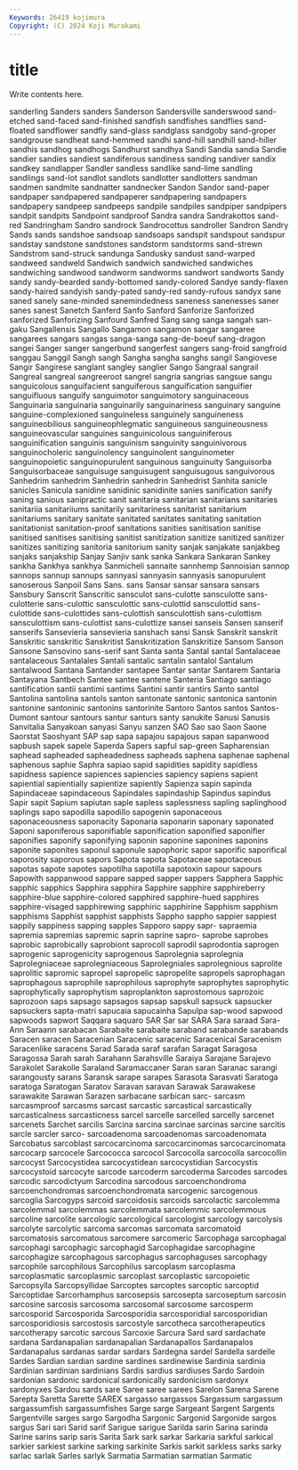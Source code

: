 ```yaml
---
Keywords: 26419 kojimura
Copyright: (C) 2024 Koji Murakami
---
```


# title

Write contents here.



 sanderling Sanders sanders
Sanderson Sandersville sanderswood sand-etched sand-faced sand-finished sandfish sandfishes sandflies sand-floated
sandflower sandfly sand-glass sandglass sandgoby sand-groper sandgrouse sandheat sand-hemmed sandhi
sand-hill sandhill sand-hiller sandhis sandhog sandhogs Sandhurst sandhya Sandi Sandia
sandia Sandie sandier sandies sandiest sandiferous sandiness sanding sandiver sandix
sandkey sandlapper Sandler sandless sandlike sand-lime sandling sandlings sand-lot sandlot
sandlots sandlotter sandlotters sandman sandmen sandmite sandnatter sandnecker Sandon Sandor
sand-paper sandpaper sandpapered sandpaperer sandpapering sandpapers sandpapery sandpeep sandpeeps sandpile
sandpiles sandpiper sandpipers sandpit sandpits Sandpoint sandproof Sandra sandra Sandrakottos
sand-red Sandringham Sandro sandrock Sandrocottus sandroller Sandron Sandry Sands sands
sandshoe sandsoap sandsoaps sandspit sandspout sandspur sandstay sandstone sandstones sandstorm
sandstorms sand-strewn Sandstrom sand-struck sandunga Sandusky sandust sand-warped sandweed sandweld
Sandwich sandwich sandwiched sandwiches sandwiching sandwood sandworm sandworms sandwort sandworts
Sandy sandy sandy-bearded sandy-bottomed sandy-colored Sandye sandy-flaxen sandy-haired sandyish sandy-pated
sandy-red sandy-rufous sandyx sane saned sanely sane-minded sanemindedness saneness sanenesses
saner sanes sanest Sanetch Sanferd Sanfo Sanford Sanforize Sanforized sanforized
Sanforizing Sanfourd Sanfred Sang sang sanga sangah san-gaku Sangallensis Sangallo
Sangamon sangamon sangar sangaree sangarees sangars sangas sanga-sanga sang-de-boeuf sang-dragon
sangei Sanger sanger sangerbund sangerfest sangers sang-froid sangfroid sanggau Sanggil
Sangh sangh Sangha sangha sanghs sangil Sangiovese Sangir Sangirese sanglant
sangley sanglier Sango Sangraal sangrail Sangreal sangreal sangreeroot sangrel sangria
sangrias sangsue sangu sanguicolous sanguifacient sanguiferous sanguification sanguifier sanguifluous sanguify
sanguimotor sanguimotory sanguinaceous Sanguinaria sanguinaria sanguinarily sanguinariness sanguinary sanguine sanguine-complexioned
sanguineless sanguinely sanguineness sanguineobilious sanguineophlegmatic sanguineous sanguineousness sanguineovascular sanguines sanguinicolous
sanguiniferous sanguinification sanguinis sanguinism sanguinity sanguinivorous sanguinocholeric sanguinolency sanguinolent sanguinometer
sanguinopoietic sanguinopurulent sanguinous sanguinuity Sanguisorba Sanguisorbaceae sanguisuge sanguisugent sanguisugous sanguivorous
Sanhedrim sanhedrim Sanhedrin sanhedrin Sanhedrist Sanhita sanicle sanicles Sanicula sanidine
sanidinic sanidinite sanies sanification sanify saning sanious sanipractic sanit sanitaria
sanitarian sanitarians sanitaries sanitariia sanitariiums sanitarily sanitariness sanitarist sanitarium sanitariums
sanitary sanitate sanitated sanitates sanitating sanitation sanitationist sanitation-proof sanitations sanities
sanitisation sanitise sanitised sanitises sanitising sanitist sanitization sanitize sanitized sanitizer
sanitizes sanitizing sanitoria sanitorium sanity sanjak sanjakate sanjakbeg sanjaks sanjakship
Sanjay Sanjiv sank sanka Sankara Sankaran Sankey sankha Sankhya sankhya
Sanmicheli sannaite sannhemp Sannoisian sannop sannops sannup sannups sannyasi sannyasin
sannyasis sanopurulent sanoserous Sanpoil Sans Sans. sans Sansar sansar sansara
sansars Sansbury Sanscrit Sanscritic sansculot sans-culotte sansculotte sans-culotterie sans-culottic sansculottic
sans-culottid sansculottid sans-culottide sans-culottides sans-culottish sansculottish sans-culottism sansculottism sans-culottist sans-culottize
sansei sanseis Sansen sanserif sanserifs Sansevieria sansevieria sanshach sansi Sansk
Sanskrit sanskrit Sanskritic sanskritic Sanskritist Sanskritization Sanskritize Sansom Sanson Sansone
Sansovino sans-serif sant Santa santa Santal santal Santalaceae santalaceous Santalales
Santali santalic santalin santalol Santalum santalwood Santana Santander santapee Santar
santar Santarem Santaria Santayana Santbech Santee santee santene Santeria Santiago
santiago santification santii santimi santims Santini santir santirs Santo santol
Santolina santolina santols santon santonate santonic santonica santonin santonine santoninic
santonins santorinite Santoro Santos santos Santos-Dumont santour santours santur santurs
santy sanukite Sanusi Sanusis Sanvitalia Sanyakoan sanyasi Sanyu sanzen SAO
Sao sao Saon Saone Saorstat Saoshyant SAP sap sapa sapajou
sapajous sapan sapanwood sapbush sapek sapele Saperda Sapers sapful sap-green
Sapharensian saphead sapheaded sapheadedness sapheads saphena saphenae saphenal saphenous saphie
Saphra sapiao sapid sapidities sapidity sapidless sapidness sapience sapiences sapiencies
sapiency sapiens sapient sapiential sapientially sapientize sapiently Sapienza sapin sapinda
Sapindaceae sapindaceous Sapindales sapindaship Sapindus sapindus Sapir sapit Sapium sapiutan
saple sapless saplessness sapling saplinghood saplings sapo sapodilla sapodillo sapogenin
saponaceous saponaceousness saponacity Saponaria saponarin saponary saponated Saponi saponiferous saponifiable
saponification saponified saponifier saponifies saponify saponifying saponin saponine saponines saponins
saponite saponites saponul saponule sapophoric sapor saporific saporifical saporosity saporous
sapors Sapota sapota Sapotaceae sapotaceous sapotas sapote sapotes sapotilha sapotilla
sapotoxin sapour sapours Sapowith sappanwood sappare sapped sapper sappers Sapphera
Sapphic sapphic sapphics Sapphira sapphira Sapphire sapphire sapphireberry sapphire-blue sapphire-colored
sapphired sapphire-hued sapphires sapphire-visaged sapphirewing sapphiric sapphirine Sapphism sapphism sapphisms
Sapphist sapphist sapphists Sappho sappho sappier sappiest sappily sappiness sapping
sapples Sapporo sappy sapr- sapraemia sapremia sapremias sapremic saprin saprine
sapro- saprobe saprobes saprobic saprobically saprobiont saprocoll saprodil saprodontia saprogen
saprogenic saprogenicity saprogenous Saprolegnia saprolegnia Saprolegniaceae saprolegniaceous Saprolegniales saprolegnious saprolite
saprolitic sapromic sapropel sapropelic sapropelite sapropels saprophagan saprophagous saprophile saprophilous
saprophyte saprophytes saprophytic saprophytically saprophytism saproplankton saprostomous saprozoic saprozoon saps
sapsago sapsagos sapsap sapskull sapsuck sapsucker sapsuckers sapta-matri sapucaia sapucainha
Sapulpa sap-wood sapwood sapwoods sapwort Saqqara saquaro SAR Sar sar
SARA Sara saraad Sara-Ann Saraann sarabacan Sarabaite sarabaite saraband sarabande
sarabands Saracen saracen Saracenian Saracenic saracenic Saracenical Saracenism Saracenlike saracens
Sarad Sarada saraf sarafan Saragat Saragosa Saragossa Sarah sarah Sarahann
Sarahsville Saraiya Sarajane Sarajevo Sarakolet Sarakolle Saraland Saramaccaner Saran saran
Saranac sarangi sarangousty sarans Saransk sarape sarapes Sarasota Sarasvati Saratoga
saratoga Saratogan Saratov Saravan saravan Sarawak Sarawakese sarawakite Sarawan Sarazen
sarbacane sarbican sarc- sarcasm sarcasmproof sarcasms sarcast sarcastic sarcastical sarcastically
sarcasticalness sarcasticness sarcel sarcelle sarcelled sarcelly sarcenet sarcenets Sarchet sarcilis
Sarcina sarcina sarcinae sarcinas sarcine sarcitis sarcle sarcler sarco- sarcoadenoma
sarcoadenomas sarcoadenomata Sarcobatus sarcoblast sarcocarcinoma sarcocarcinomas sarcocarcinomata sarcocarp sarcocele Sarcococca
sarcocol Sarcocolla sarcocolla sarcocollin sarcocyst Sarcocystidea sarcocystidean sarcocystidian Sarcocystis sarcocystoid
sarcocyte sarcode sarcoderm sarcoderma Sarcodes sarcodes sarcodic sarcodictyum Sarcodina sarcodous
sarcoenchondroma sarcoenchondromas sarcoenchondromata sarcogenic sarcogenous sarcoglia Sarcogyps sarcoid sarcoidosis sarcoids
sarcolactic sarcolemma sarcolemmal sarcolemmas sarcolemmata sarcolemmic sarcolemmous sarcoline sarcolite sarcologic
sarcological sarcologist sarcology sarcolysis sarcolyte sarcolytic sarcoma sarcomas sarcomata sarcomatoid
sarcomatosis sarcomatous sarcomere sarcomeric Sarcophaga sarcophagal sarcophagi sarcophagic sarcophagid Sarcophagidae
sarcophagine sarcophagize sarcophagous sarcophagus sarcophaguses sarcophagy sarcophile sarcophilous Sarcophilus sarcoplasm
sarcoplasma sarcoplasmatic sarcoplasmic sarcoplast sarcoplastic sarcopoietic Sarcopsylla Sarcopsyllidae Sarcoptes sarcoptes
sarcoptic sarcoptid Sarcoptidae Sarcorhamphus sarcosepsis sarcosepta sarcoseptum sarcosin sarcosine sarcosis
sarcosoma sarcosomal sarcosome sarcosperm sarcosporid Sarcosporida Sarcosporidia sarcosporidial sarcosporidian sarcosporidiosis
sarcostosis sarcostyle sarcotheca sarcotherapeutics sarcotherapy sarcotic sarcous Sarcoxie Sarcura Sard
sard sardachate sardana Sardanapalian sardanapalian Sardanapallos Sardanapalos Sardanapalus sardanas sardar
sardars Sardegna sardel Sardella sardelle Sardes Sardian sardian sardine sardines
sardinewise Sardinia sardinia Sardinian sardinian sardinians Sardis sardius sardiuses Sardo
Sardoin sardonian sardonic sardonical sardonically sardonicism sardonyx sardonyxes Sardou sards
sare Saree saree sarees Sarelon Sarena Sarene Sarepta Saretta Sarette
SAREX sargasso sargassos Sargassum sargassum sargassumfish sargassumfishes Sarge sarge Sargeant
Sargent Sargents Sargentville sarges sargo Sargodha Sargonic Sargonid Sargonide sargos
sargus Sari sari Sarid sarif Sarigue sarigue Sarilda sarin Sarina
sarinda Sarine sarins sarip saris Sarita Sark sark sarkar Sarkaria
sarkful sarkical sarkier sarkiest sarkine sarking sarkinite Sarkis sarkit sarkless
sarks sarky sarlac sarlak Sarles sarlyk Sarmatia Sarmatian sarmatian Sarmatic

